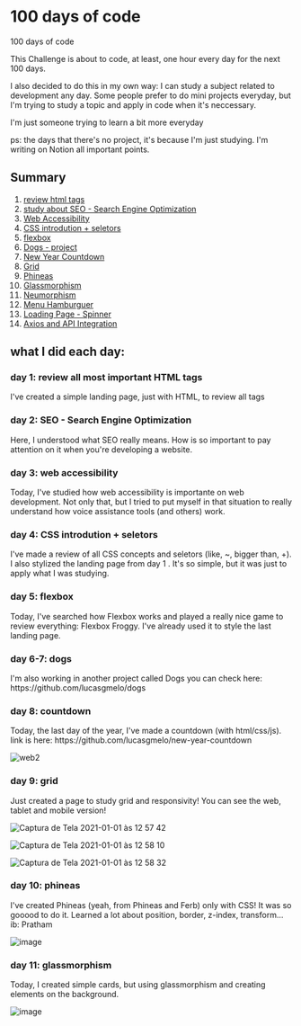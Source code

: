 <h1>100 days of code</h1> 100 days of code

<p>This Challenge is about to code, at least, one hour every day for the next 100 days.</p>
<p>I also decided to do this in my own way: I can study a subject related to development any day. Some people prefer to do mini projects everyday, but I'm trying to study a topic and apply in code when it's neccessary.</p>
<p>I'm just someone trying to learn a bit more everyday </p>
<p> ps: the days that there's no project, it's because I'm just studying. I'm writing on Notion all important points.</p>

<h2>Summary</h2> 
<ol>
  <li><a href="#day1">review html tags</a></li>
  <li><a href="#day2">study about SEO - Search Engine Optimization </a></li>
  <li><a href="#day3">Web Accessibility</a></li>
  <li><a href="#day4">CSS introdution + seletors</a></li>
  <li><a href="#day5">flexbox</a></li>
  <li><a href="#day6">Dogs - project</a></li>
  <li><a href="#day8">New Year Countdown </a></li>
  <li><a href="#day9">Grid</a></li>
  <li><a href="#day10">Phineas</a></li>
  <li><a href="#day11">Glassmorphism</a></li>
  <li><a href="#day12">Neumorphism</a></li>
  <li><a href="#day13">Menu Hamburguer</a></li>
  <li><a href="#day14">Loading Page - Spinner</a></li>
  <li><a href="#day15">Axios and API Integration</a></li>

  
</ol>

<h2>what I did each day: </h2> 

<h3 id="day1"> day 1: review all most important HTML tags </h3>
<p>I've created a simple landing page, just with HTML, to review all tags</p>

<h3 id="day2"> day 2: SEO - Search Engine Optimization </h3>
<p>Here, I understood what SEO really means. How is so important to pay attention on it when you're developing a website. </p>

<h3 id="day3"> day 3: web accessibility </h3>
<p>Today, I've studied how web accessibility is importante on web development. Not only that, but I tried to put myself in that situation to really understand how voice assistance tools (and others) work.</p>

<h3 id="day4"> day 4: CSS introdution + seletors </h3>
<p>I've made a review of all CSS concepts and seletors (like, ~, bigger than, +). I also stylized the landing page from day 1 . It's so simple, but it was just to apply what I was studying. </p>

<h3 id="day5"> day 5: flexbox </h3>
<p>Today, I've searched how Flexbox works and played a really nice game to review everything: Flexbox Froggy. I've already used it to style the last landing page.</p>

<h3 id="day6"> day 6-7: dogs </h3>
<p>I'm also working in another project called Dogs you can check here: https://github.com/lucasgmelo/dogs </p>

<h3 id="day8"> day 8: countdown </h3>
<p>Today, the last day of the year, I've made a countdown (with html/css/js). link is here: https://github.com/lucasgmelo/new-year-countdown</p>

![web2](https://user-images.githubusercontent.com/61155203/103442081-bf359380-4c31-11eb-8504-0622f55a005c.gif)

<h3 id="day9"> day 9: grid </h3>
<p>Just created a page to study grid and responsivity! You can see the web, tablet and mobile version!</p>

![Captura de Tela 2021-01-01 às 12 57 42](https://user-images.githubusercontent.com/61155203/103442065-93b2a900-4c31-11eb-91d4-d62c6a83c00e.png)

![Captura de Tela 2021-01-01 às 12 58 10](https://user-images.githubusercontent.com/61155203/103442067-96150300-4c31-11eb-81d2-3b48d1563e06.png)

![Captura de Tela 2021-01-01 às 12 58 32](https://user-images.githubusercontent.com/61155203/103442068-97dec680-4c31-11eb-909a-9351fca80316.png)

<h3 id="day10">  day 10: phineas </h3>
<p>I've created Phineas (yeah, from Phineas and Ferb) only with CSS! It was so gooood to do it. Learned a lot about position, border, z-index, transform...  ib: Pratham</p>

![image](https://user-images.githubusercontent.com/61155203/103463909-9f27d200-4d0e-11eb-84b8-8d2ef5e373d7.png)

<h3 id="day11"> day 11: glassmorphism </h3>
<p> Today, I created simple cards, but using glassmorphism and creating elements on the background. </p>

![image](https://user-images.githubusercontent.com/61155203/103490744-a3cab400-4dfc-11eb-805e-ce9a1a7fb638.png)
